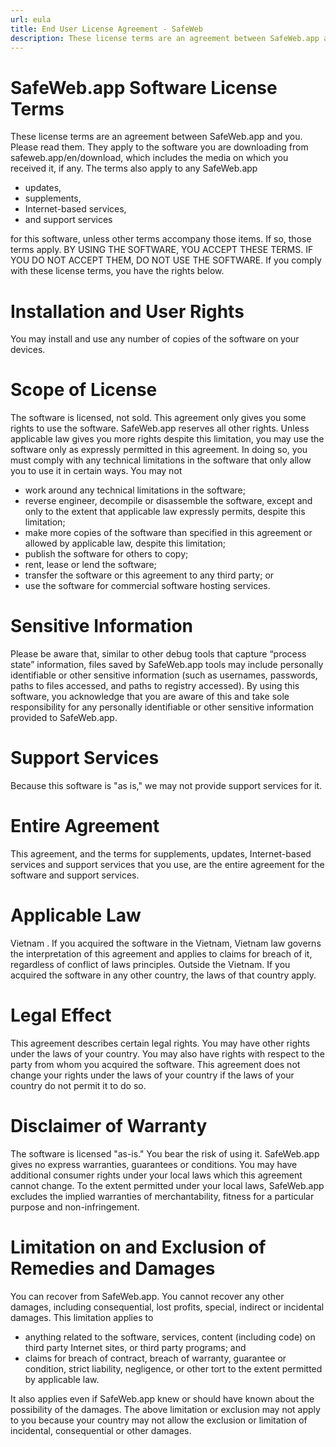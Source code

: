 ```yaml
---
url: eula
title: End User License Agreement - SafeWeb
description: These license terms are an agreement between SafeWeb.app and you. Please read them. They apply to the software you are downloading from safeweb.app/en/download, which includes the media on which you received it, if any. The terms also apply to any SafeWeb.app
---
```

# SafeWeb.app Software License Terms
These license terms are an agreement between SafeWeb.app and you. Please read them. They apply to the software you are downloading from safeweb.app/en/download, which includes the media on which you received it, if any. The terms also apply to any SafeWeb.app
* updates,
* supplements,
* Internet-based services,
* and support services

for this software, unless other terms accompany those items. If so, those terms apply.
BY USING THE SOFTWARE, YOU ACCEPT THESE TERMS. IF YOU DO NOT ACCEPT THEM, DO NOT USE THE SOFTWARE.
If you comply with these license terms, you have the rights below.

# Installation and User Rights
You may install and use any number of copies of the software on your devices.

# Scope of License
The software is licensed, not sold. This agreement only gives you some rights to use the software. SafeWeb.app reserves all other rights. Unless applicable law gives you more rights despite this limitation, you may use the software only as expressly permitted in this agreement. In doing so, you must comply with any technical limitations in the software that only allow you to use it in certain ways. You may not
* work around any technical limitations in the software;
* reverse engineer, decompile or disassemble the software, except and only to the extent that applicable law expressly permits, despite this limitation;
* make more copies of the software than specified in this agreement or allowed by applicable law, despite this limitation;
* publish the software for others to copy;
* rent, lease or lend the software;
* transfer the software or this agreement to any third party; or
* use the software for commercial software hosting services.

# Sensitive Information
Please be aware that, similar to other debug tools that capture “process state” information, files saved by SafeWeb.app tools may include personally identifiable or other sensitive information (such as usernames, passwords, paths to files accessed, and paths to registry accessed). By using this software, you acknowledge that you are aware of this and take sole responsibility for any personally identifiable or other sensitive information provided to SafeWeb.app.

# Support Services
Because this software is "as is," we may not provide support services for it.

# Entire Agreement
This agreement, and the terms for supplements, updates, Internet-based services and support services that you use, are the entire agreement for the software and support services.

# Applicable Law
Vietnam . If you acquired the software in the Vietnam, Vietnam law governs the interpretation of this agreement and applies to claims for breach of it, regardless of conflict of laws principles. Outside the Vietnam. If you acquired the software in any other country, the laws of that country apply.

# Legal Effect
This agreement describes certain legal rights. You may have other rights under the laws of your country. You may also have rights with respect to the party from whom you acquired the software. This agreement does not change your rights under the laws of your country if the laws of your country do not permit it to do so.

# Disclaimer of Warranty
The software is licensed "as-is." You bear the risk of using it. SafeWeb.app gives no express warranties, guarantees or conditions. You may have additional consumer rights under your local laws which this agreement cannot change. To the extent permitted under your local laws, SafeWeb.app excludes the implied warranties of merchantability, fitness for a particular purpose and non-infringement.

# Limitation on and Exclusion of Remedies and Damages
You can recover from SafeWeb.app. You cannot recover any other damages, including consequential, lost profits, special, indirect or incidental damages.
This limitation applies to
* anything related to the software, services, content (including code) on third party Internet sites, or third party programs; and
* claims for breach of contract, breach of warranty, guarantee or condition, strict liability, negligence, or other tort to the extent permitted by applicable law.

It also applies even if SafeWeb.app knew or should have known about the possibility of the damages. The above limitation or exclusion may not apply to you because your country may not allow the exclusion or limitation of incidental, consequential or other damages.
